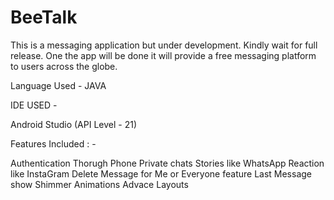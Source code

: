 # BeeTalk
 
This is a messaging application but under development. Kindly wait for full release. One the app will be done it will provide a free messaging platform to users across the globe.

Language Used - JAVA

IDE USED -

Android Studio (API Level - 21)

Features Included : -

Authentication Thorugh Phone
Private chats
Stories like WhatsApp
Reaction like InstaGram
Delete Message for Me or Everyone feature
Last Message show
Shimmer Animations
Advace Layouts
